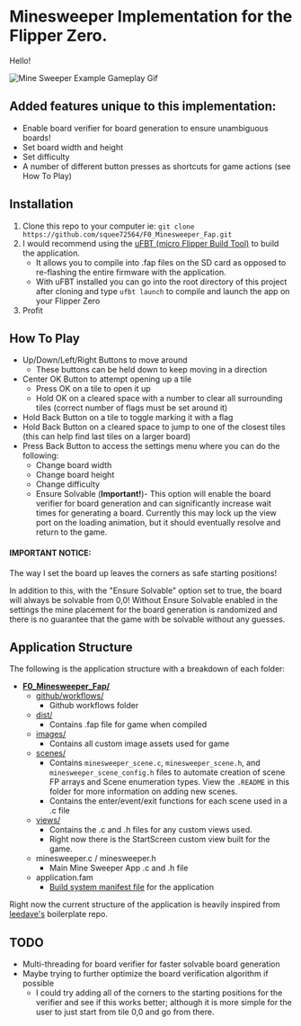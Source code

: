 


# Minesweeper Implementation for the Flipper Zero.
Hello!

![Mine Sweeper Example Gameplay Gif](https://github.com/squee72564/F0_Minesweeper_Fap/blob/main/img/github_images/MineSweeperGameplay.gif)
## Added features unique to this implementation:
-	Enable board verifier for board generation to ensure unambiguous boards!
-	Set board width and height
-	Set difficulty
-	A number of different button presses as shortcuts for game actions (see How To Play) 

## Installation
1. Clone this repo to your computer ie:
	`git clone https://github.com/squee72564/F0_Minesweeper_Fap.git`
3. I would recommend using the [uFBT (micro Flipper Build Tool)](https://github.com/flipperdevices/flipperzero-ufbt) to build the application.
	- It allows you to compile into .fap files on the SD card as opposed to re-flashing the entire firmware with the application.
	- With uFBT installed you can go into the root directory of this project after cloning and type
	`ufbt launch` to compile and launch the app on your Flipper Zero
4. Profit

## How To Play
- Up/Down/Left/Right Buttons to move around
	- These buttons can be held down to keep moving in a direction
- Center OK Button to attempt opening up a tile
	- Press OK on a tile to open it up
	- Hold OK on a cleared space with a number to clear all surrounding tiles (correct number of flags must be set around it)
- Hold Back Button on a tile to toggle marking it with a flag
- Hold Back Button on a cleared space to jump to one of the closest tiles (this can help find last tiles on a larger board)
- Press Back Button to access the settings menu where you can do the following:
	- Change board width
	- Change board height
	- Change difficulty
	- Ensure Solvable (**Important!**)- This option will enable the board verifier for board generation and can significantly increase wait times for generating a board. Currently this may lock up the view port on the loading animation, but it should eventually resolve and return to the game.

#### IMPORTANT NOTICE:
The way I set the board up leaves the corners as safe starting positions!

In addition to this, with the "Ensure Solvable" option set to true, the board will always be solvable from 0,0! Without Ensure Solvable enabled in the settings the mine placement for the board generation is randomized and there is no guarantee that the game with be solvable without any guesses.

## Application Structure
The following is the application structure with a breakdown of each folder:
-  **[F0_Minesweeper_Fap/](https://github.com/squee72564/F0_Minesweeper_Fap)**
	- [github/workflows/](https://github.com/squee72564/F0_Minesweeper_Fap/tree/main/.github/workflows)
		- Github workflows folder
	- [dist/](https://github.com/squee72564/F0_Minesweeper_Fap/tree/main/dist)
		-  Contains .fap file for game when compiled
	- [images/](https://github.com/squee72564/F0_Minesweeper_Fap/tree/main/images)
		-  Contains all custom image assets used for game
	- [scenes/](https://github.com/squee72564/F0_Minesweeper_Fap/tree/main/scenes)
		- Contains `minesweeper_scene.c`, `minesweeper_scene.h`, and `minesweeper_scene_config.h` files to automate creation of scene FP arrays and Scene enumeration types. View the `.README` in this folder for more information on adding new scenes.
		-  Contains the enter/event/exit functions for each scene used in a .c file
	- [views/](https://github.com/squee72564/F0_Minesweeper_Fap/tree/main/views)
		-  Contains the .c and .h files for any custom views used.
		- Right now there is the StartScreen custom view built for the game. 
	- minesweeper.c / minesweeper.h
		- Main Mine Sweeper App .c and .h file
	- application.fam
		- [Build system manifest file](https://github.com/flipperdevices/flipperzero-firmware/blob/dev/documentation/AppManifests.md#application-definition) for the application


Right now the current structure of the application is heavily inspired from [leedave's](https://github.com/leedave/flipper-zero-fap-boilerplate) boilerplate repo.


## TODO
- Multi-threading for board verifier for faster solvable board generation
- Maybe trying to further optimize the board verification algorithm if possible
	- I could try adding all of the corners to the starting positions for the verifier and see if this works better; although it is more simple for the user to just start from tile 0,0 and go from there.
